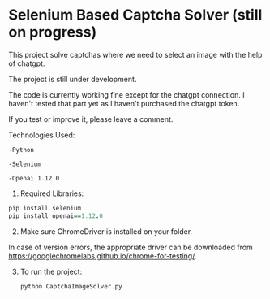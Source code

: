 <h1>Selenium Based Captcha Solver (still on progress)</h1>

This project solve captchas where we need to select an image with the help of chatgpt.

The project is still under development.

The code is currently working fine except for the chatgpt connection. I haven't tested that part yet as I haven't purchased the chatgpt token.

If you test or improve it, please leave a comment.

Technologies Used:
  
    -Python
  
    -Selenium 

    -Openai 1.12.0

1) Required Libraries:
```ruby
pip install selenium
pip install openai==1.12.0
```
2) Make sure ChromeDriver is installed on your folder.

In case of version errors, the appropriate driver can be downloaded from https://googlechromelabs.github.io/chrome-for-testing/.

3) To run the project:

   <code>python CaptchaImageSolver.py</code>
